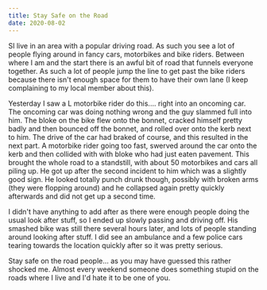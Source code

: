 ```yaml
---
title: Stay Safe on the Road
date: 2020-08-02
---
```


SI live in an area with a popular driving road. As such you see a lot of people flying around in fancy cars, motorbikes and bike riders. Between where I am and the start there is an awful bit of road that funnels everyone together. As such a lot of people jump the line to get past the bike riders because there isn't enough space for them to have their own lane (I keep complaining to my local member about this).

Yesterday I saw a L motorbike rider do this.... right into an oncoming car. The oncoming car was doing nothing wrong and the guy slammed full into him. The bloke on the bike flew onto the bonnet, cracked himself pretty badly and then bounced off the bonnet, and rolled over onto the kerb next to him. The drive of the car had braked of course, and this resulted in the next part. A motorbike rider going too fast, swerved around the car onto the kerb and then collided with with bloke who had just eaten pavement. This brought the whole road to a standstill, with about 50 motorbikes and cars all piling up.
He got up after the second incident to him which was a slightly good sign. He looked totally punch drunk though, possibly with broken arms (they were flopping around) and he collapsed again pretty quickly afterwards and did not get up a second time.

I didn't have anything to add after as there were enough people doing the usual look after stuff, so I ended up slowly passing and driving off. His smashed bike was still there several hours later, and lots of people standing around looking after stuff. I did see an ambulance and a few police cars tearing towards the location quickly after so it was pretty serious.

Stay safe on the road people... as you may have guessed this rather shocked me. Almost every weekend someone does something stupid on the roads where I live and I'd hate it to be one of you.